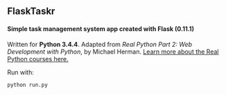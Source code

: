 ## FlaskTaskr

#### Simple task management system app created with Flask (0.11.1)

Written for **Python 3.4.4**. Adapted from _Real Python Part 2: Web Development with Python_, by Michael Herman. [Learn more about the Real Python courses here.](https://realpython.com/)

Run with:
```bash
python run.py
